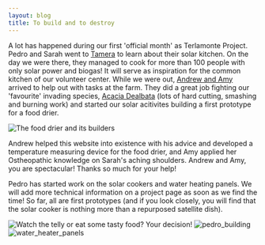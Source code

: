 ```yaml
---
layout: blog
title: To build and to destroy
---
```


A lot has happened during our first 'official month' as Terlamonte Project. Pedro and Sarah went to [Tamera](https://www.tamera.org/events/day-workshop-solar-concentration-systems-for-domestic-and-industrial-applications/) to learn about their solar kitchen. On the day we were there, they managed to cook for more than 100 people with only solar power and biogas! It will serve as inspiration for the common kitchen of our volunteer center.
While we were out, [Andrew and Amy](https://www.instagram.com/wildebeestdiaries/) arrived to help out with tasks at the farm. They did a great job fighting our 'favourite' invading species, [Acacia Dealbata](https://en.wikipedia.org/wiki/Acacia_dealbata) (lots of hard cutting, smashing and burning work) and started our solar acitivites building a first prototype for a food drier.

![The food drier and its builders](https://user-images.githubusercontent.com/31141052/60427470-aa1c1680-9bee-11e9-86b2-c1ef5c8bc40f.jpg)

Andrew helped this website into existence with his advice and developed a temperature measuring device for the food drier, and Amy applied her Ostheopathic knowledge on Sarah's aching shoulders. Andrew and Amy, you are spectacular! Thanks so much for your help!

Pedro has started work on the solar cookers and water heating panels. We will add more technical information on a project page as soon as we find the time! So far, all are first prototypes (and if you look closely, you will find that the solar cooker is nothing more than a repurposed satellite dish).

![Watch the telly or eat some tasty food? Your decision!](https://user-images.githubusercontent.com/31141052/60427468-aa1c1680-9bee-11e9-8fe6-4a5d1a7a8416.jpg)
![pedro_building](https://user-images.githubusercontent.com/31141052/60427464-a9838000-9bee-11e9-8356-e32635bf49bc.jpg)
![water_heater_panels](https://user-images.githubusercontent.com/31141052/60427469-aa1c1680-9bee-11e9-9f73-6f2de2355789.jpg)

